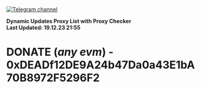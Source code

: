 [![Telegram channel](https://img.shields.io/endpoint?url=https://runkit.io/damiankrawczyk/telegram-badge/branches/master?url=https://t.me/n4z4v0d)](https://t.me/n4z4v0d) 

**Dynamic Updates Proxy List with Proxy Checker**  
**Last Updated: 19.12.23 21:55**

# DONATE (_any evm_) - 0xDEADf12DE9A24b47Da0a43E1bA70B8972F5296F2
